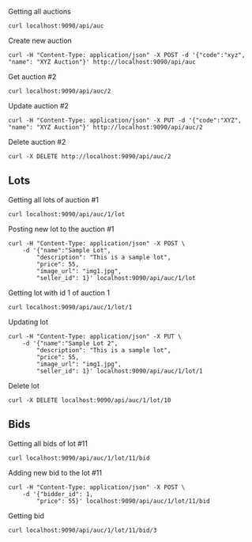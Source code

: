 
Getting all auctions
```
curl localhost:9090/api/auc
```

Create new auction
```
curl -H "Content-Type: application/json" -X POST -d '{"code":"xyz", "name": "XYZ Auction"}' http://localhost:9090/api/auc
```

Get auction #2

```
curl localhost:9090/api/auc/2
```

Update auction #2
```
curl -H "Content-Type: application/json" -X PUT -d '{"code":"XYZ", "name": "XYZ Auction"}' http://localhost:9090/api/auc/2
```

Delete auction #2
```
curl -X DELETE http://localhost:9090/api/auc/2
```

Lots
----

Getting all lots of auction #1
```
curl localhost:9090/api/auc/1/lot
```

Posting new lot to the auction #1
```
curl -H "Content-Type: application/json" -X POST \
    -d '{"name":"Sample Lot",
        "description": "This is a sample lot",
        "price": 55,
        "image_url": "img1.jpg",
        "seller_id": 1}' localhost:9090/api/auc/1/lot
```


Getting lot with id 1 of auction 1
```
curl localhost:9090/api/auc/1/lot/1
```

Updating lot
```
curl -H "Content-Type: application/json" -X PUT \
    -d '{"name":"Sample Lot 2",
        "description": "This is a sample lot",
        "price": 55,
        "image_url": "img1.jpg",
        "seller_id": 1}' localhost:9090/api/auc/1/lot/1

```

Delete lot
```
curl -X DELETE localhost:9090/api/auc/1/lot/10
```

Bids
----

Getting all bids of lot #11
```
curl localhost:9090/api/auc/1/lot/11/bid
```

Adding new bid to the lot #11
```
curl -H "Content-Type: application/json" -X POST \
    -d '{"bidder_id": 1,
        "price": 55}' localhost:9090/api/auc/1/lot/11/bid
```

Getting bid
```
curl localhost:9090/api/auc/1/lot/11/bid/3
```